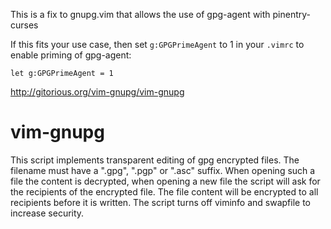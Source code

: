 This is a fix to gnupg.vim that allows the use of gpg-agent with pinentry-curses

If this fits your use case, then set ```g:GPGPrimeAgent``` to 1 in your ```.vimrc``` to
enable priming of gpg-agent:

    let g:GPGPrimeAgent = 1

http://gitorious.org/vim-gnupg/vim-gnupg

# vim-gnupg

This script implements transparent editing of gpg encrypted files. The
filename must have a ".gpg", ".pgp" or ".asc" suffix. When opening such
a file the content is decrypted, when opening a new file the script will
ask for the recipients of the encrypted file. The file content will be
encrypted to all recipients before it is written. The script turns off
viminfo and swapfile to increase security.
